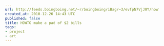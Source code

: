 ```yaml
---
url: http://feeds.boingboing.net/~r/boingboing/iBag/~3/evfpN7VjJ0Y/howto-make-a-pad-of.html
created_at: 2010-12-26 14:43 UTC
published: false
title: HOWTO make a pad of $2 bills
tags:
- project
- art
---
```



